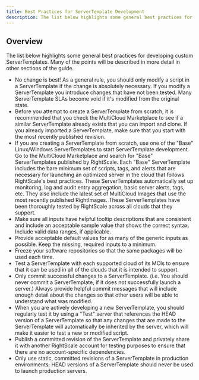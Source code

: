 ```yaml
---
title: Best Practices for ServerTemplate Development
description: The list below highlights some general best practices for developing custom ServerTemplates in RightScale. Many of the points will be described in more detail in other sections of the guide.
---
```


## Overview

The list below highlights some general best practices for developing custom ServerTemplates. Many of the points will be described in more detail in other sections of the guide.

* No change is best! As a general rule, you should only modify a script in a ServerTemplate if the change is absolutely necessary. If you modify a ServerTemplate you introduce changes that have not been tested. Many ServerTemplate SLAs become void if it's modified from the original state.
* Before you attempt to create a ServerTemplate from scratch, it is recommended that you check the MultiCloud Marketplace to see if a similar ServerTemplate already exists that you can import and clone. If you already imported a ServerTemplate, make sure that you start with the most recently published revision.
* If you are creating a ServerTemplate from scratch, use one of the "Base" Linux/Windows ServerTemplates to start ServerTemplate development. Go to the MultiCloud Marketplace and search for "Base" ServerTemplates published by RightScale. Each "Base" ServerTemplate includes the bare minimum set of scripts, tags, and alerts that are necessary for launching an optimized server in the cloud that follows RightScale's best practices. These ServerTemplates automatically set up monitoring, log and audit entry aggregation, basic server alerts, tags, etc. They also include the latest set of MultiCloud Images that use the most recently published RightImages. These ServerTemplates have been thoroughly tested by RightScale across all clouds that they support.
* Make sure all inputs have helpful tooltip descriptions that are consistent and include an acceptable sample value that shows the correct syntax. Include valid data ranges, if applicable.
* Provide acceptable default values for as many of the generic inputs as possible. Keep the missing, required inputs to a minimum.
* Freeze your software repositories so that the same packages will be used each time.
* Test a ServerTemplate with each supported cloud of its MCIs to ensure that it can be used in all of the clouds that it is intended to support.
* Only commit successful changes to a ServerTemplate. (i.e. You should never commit a ServerTemplate, if it does not successfully launch a server.) Always provide helpful commit messages that will include enough detail about the changes so that other users will be able to understand what was modified.
* When you are actively developing a new ServerTemplate, you should regularly test it by using a "Test" server that references the HEAD version of a ServerTemplate so that any changes that are made to the ServerTemplate will automatically be inherited by the server, which will make it easier to test a new or modified script.
* Publish a committed revision of the ServerTemplate and privately share it with another RightScale account for testing purposes to ensure that there are no account-specific dependencies.
* Only use static, committed revisions of a ServerTemplate in production environments; HEAD versions of a ServerTemplate should never be used to launch production servers.
